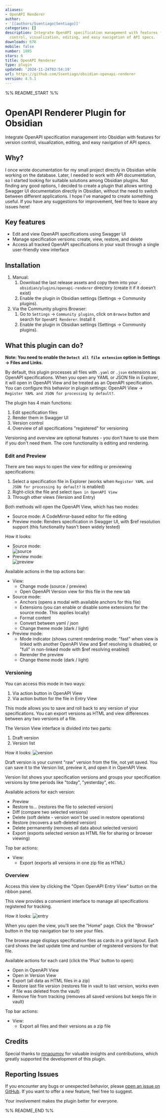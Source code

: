 ```yaml
---
aliases:
- OpenAPI Renderer
author:
- '[[authors/Ssentiago|Sentiago]]'
categories: []
description: Integrate OpenAPI specification management with features for version
  control, visualization, editing, and easy navigation of API specs.
downloads: 678
mobile: false
number: 1805
stars: 6
title: OpenAPI Renderer
type: plugin
updated: '2024-11-24T02:54:19'
url: https://github.com/Ssentiago/obsidian-openapi-renderer
version: 4.5.1
---
```


%% README_START %%

# OpenAPI Renderer Plugin for Obsidian

Integrate OpenAPI specification management into Obsidian with features for version control,
visualization, editing, and easy navigation of API specs.

## Why? 
I once wrote documentation for my small project directly in Obsidian while working on the 
database. Later, I needed to work with API documentation, so I started looking for suitable 
solutions among Obsidian plugins. Not finding any good options, I decided to create a plugin 
that allows writing Swagger UI documentation directly in Obsidian, without the need to switch 
between different applications. I hope I’ve managed to create something useful. If you have any 
suggestions for improvement, feel free to leave any issues here!


## Key features

- Edit and view OpenAPI specifications using Swagger UI
- Manage specification versions: create, view, restore, and delete
- Access all tracked OpenAPI specifications in your vault through a single user-friendly view 
  interface

## Installation

1. Manual:
    1. Download the last release assets and copy them into your `.
    obsidian/plugins/openapi-renderer` 
       directory
       (create it if it doesn’t exist)
    2. Enable the plugin in Obsidian settings (Settings → Community plugins).
2. Via the Community plugins Browser:
    1. Go to `Settings` -> `Community plugins`, click on `Browse` button and search for 
       `OpenAPI Renderer`. Install it
    2. Enable the plugin in Obsidian settings (Settings → Community plugins).

## What this plugin can do?

**Note: You need to enable the `Detect all file extension` option in Settings -> Files and Links.**

By default, this plugin processes all files with `.yaml` or `.json` extensions as OpenAPI specifications. When you open any YAML or JSON file in Explorer, it will open in OpenAPI View and be treated as an OpenAPI specification. You can configure this behavior in plugin settings: OpenAPI View -> `Register YAML and JSON for processing by default?`.

The plugin has 4 main functions:
1. Edit specification files
2. Render them in Swagger UI
3. Version control
4. Overview of all specifications "registered" for versioning

Versioning and overview are optional features - you don't have to use them if you don't need them. The core functionality is editing and rendering.

### Edit and Preview

There are two ways to open the view for editing or previewing specifications:
1. Select a specification file in Explorer (works when `Register YAML and JSON for processing by default?` is enabled)
2. Right-click the file and select `Open in OpenAPI View`
3. Through other views (Version and Entry)

Both methods will open the OpenAPI View, which has two modes:
- Source mode: A CodeMirror-based editor for file editing
- Preview mode: Renders specification in Swagger UI, with $ref resolution support (this functionality hasn't been widely tested)

How it looks:

- Source mode:  
  ![source](https://github.com/user-attachments/assets/d6e74610-6df6-49f6-8f4c-e28df1f92329)
- Preview mode:  
  ![preview](https://github.com/user-attachments/assets/526a9347-353c-4e6f-b004-eb9455f0da70)

Available actions in the top actions bar:

- View:
    - Change mode (source / preview)
    - Open OpenAPI Version view for this file in the new tab
- Source mode:
    - Anchors (opens a modal with available anchors for this file)
    - Extensions (you can enable or disable some extensions for the source mode. This applies locally)
    - Format content
    - Convert between yaml / json
    - Change theme mode (dark / light)
- Preview mode:
    - Mode indicator (shows current rendering mode: "fast" when view is linked with another 
      OpenAPI View and \$ref resolving is disabled, or "full" in non-linked mode with \$ref 
      resolving enabled)
    - Rerender the preview
    - Change theme mode (dark / light)

### Versioning

You can access this mode in two ways:
1. Via action button in OpenAPI View
2. Via action button for the file in Entry View

This mode allows you to save and roll back to any version of your specifications. You can export versions as HTML and view differences between any two versions of a file.

The Version View interface is divided into two parts:
1. Draft version
2. Version list

How it looks:
![version](https://github.com/user-attachments/assets/523016f1-243d-4119-9f84-b3960c467c66)

Draft version is your current "raw" version from the file, not yet saved. You can save it to the Version list, preview it, and open it in OpenAPI View.

Version list shows your specification versions and groups your specification versions by time 
periods like "today", "yesterday", etc. 

Available actions for each version:
- Preview
- Restore to... (restores the file to selected version)
- Diff (compare two selected versions)
- Delete (soft delete - version won't be used in restore operations)
- Restore (recovers a soft-deleted version)
- Delete permanently (removes all data about selected version)
- Export (exports selected version as HTML file for sharing or browser viewing)

Top bar actions:
- View:
    - Export (exports all versions in one zip file as HTML)

### Overview

Access this view by clicking the "Open OpenAPI Entry View" button on the ribbon panel.

This view provides a convenient interface to manage all specifications registered for tracking.

How it looks:
![entry](https://github.com/user-attachments/assets/64db46f5-b631-422e-a53b-597de37fb1e0)


When you open the view, you'll see the "Home" page. Click the "Browse" button in the top navigation bar to see your files.


The browse page displays specification files as cards in a grid layout. Each card shows the last update time and number of registered versions for that file.

Available actions for each card (click the 'Plus' button to open):
- Open in OpenAPI View
- Open in Version View
- Export (all data as HTML files in a zip)
- Restore last file version (restores file in vault to last version, works even if file was 
  deleted from the vault)
- Remove file from tracking (removes all saved versions but keeps file in vault)

Top bar actions:
- View:
    - Export all files and their versions as a zip file

## Credits

Special thanks to [mnaoumov](https://github.com/mnaoumov/) for valuable insights and contributions, which greatly supported the development of this plugin.

## Reporting Issues

If you encounter any bugs or unexpected behavior, please [open an issue on GitHub](https://github.com/ssentiago/openapi-renderer/issues). If you want to offer a new feature, feel free to suggest.

Your involvement makes the plugin better for everyone.



%% README_END %%